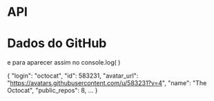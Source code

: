 # API

<!DOCTYPE html>
<html>
<head>
  <title>Exemplo API</title>
</head>
<body>
  <h1>Dados do GitHub</h1>
  <div id="resultado"></div>

  <script>
    // URL da API pública do GitHub para buscar dados do usuário
    const url = "https://api.github.com/users/octocat";

    // Fazendo a requisição
    fetch(url)
      .then(response => response.json()) // converte a resposta em JSON
      .then(data => {
        console.log(data); // mostra no console os dados
        // Exibindo no HTML
        document.getElementById("resultado").innerHTML = `
          <p><strong>Nome:</strong> ${data.name}</p>
          <p><strong>Login:</strong> ${data.login}</p>
          <p><strong>Repositórios Públicos:</strong> ${data.public_repos}</p>
          <img src="${data.avatar_url}" width="100">
        `;
      })
      .catch(error => console.error('Erro:', error));
  </script>
</body>
</html>


e para aparecer assim no console.log( )

{
  "login": "octocat",
  "id": 583231,
  "avatar_url": "https://avatars.githubusercontent.com/u/583231?v=4",
  "name": "The Octocat",
  "public_repos": 8,
  ...
}
